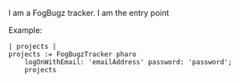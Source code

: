 I am a FogBugz tracker. I am the entry point

Example:

	| projects |
	projects := FogBugzTracker pharo
		logOnWithEmail: 'emailAddress' password: 'password';
		projects